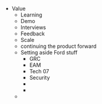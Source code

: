 - Value
	- Learning
	- Demo
	- Interviews
	- Feedback
	- Scale
	- continuing the product forward
	- Setting aside Ford stuff
		- GRC
		- EAM
		- Tech 07
		- Security
		-
		-
	-